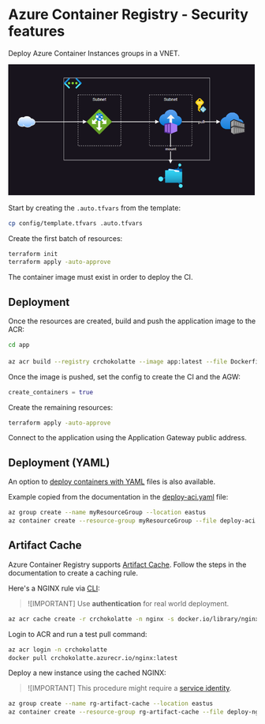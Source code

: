 # Azure Container Registry - Security features

Deploy Azure Container Instances groups in a VNET.

<img src=".assets/azure-ci.png" width=500/>

Start by creating the `.auto.tfvars` from the template:

```sh
cp config/template.tfvars .auto.tfvars
```

Create the first batch of resources:

```sh
terraform init
terraform apply -auto-approve
```

The container image must exist in order to deploy the CI.

## Deployment

Once the resources are created, build and push the application image to the ACR:

```sh
cd app

az acr build --registry crchokolatte --image app:latest --file Dockerfile.amd64 .
```

Once the image is pushed, set the config to create the CI and the AGW:

```terraform
create_containers = true
```

Create the remaining resources:

```sh
terraform apply -auto-approve
```

Connect to the application using the Application Gateway public address.

## Deployment (YAML)

An option to [deploy containers with YAML][1] files is also available.

Example copied from the documentation in the [deploy-aci.yaml](./deploy-aci.yaml) file:

```sh
az group create --name myResourceGroup --location eastus
az container create --resource-group myResourceGroup --file deploy-aci.yaml
```

## Artifact Cache

Azure Container Registry supports [Artifact Cache][2]. Follow the steps in the documentation to create a caching rule.

Here's a NGINX rule via [CLI][3]:

> ![IMPORTANT]
> Use **authentication** for real world deployment.

```sh
az acr cache create -r crchokolatte -n nginx -s docker.io/library/nginx -t nginx
```

Login to ACR and run a test pull command:

```sh
az acr login -n crchokolatte
docker pull crchokolatte.azurecr.io/nginx:latest
```

Deploy a new instance using the cached NGINX:

> ![IMPORTANT]
> This procedure might require a [service identity][4].

```sh
az group create --name rg-artifact-cache --location eastus
az container create --resource-group rg-artifact-cache --file deploy-nginx-cached.yaml
```

[1]: https://learn.microsoft.com/en-us/azure/container-instances/container-instances-multi-container-yaml#deploy-the-container-group
[2]: https://learn.microsoft.com/en-us/azure/container-registry/tutorial-artifact-cache
[3]: https://learn.microsoft.com/en-us/azure/container-registry/tutorial-enable-artifact-cache-cli
[4]: https://learn.microsoft.com/en-us/answers/questions/1289158/container-image-unable-to-pull-private-azure-conta
